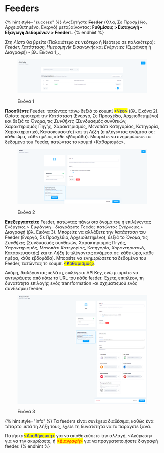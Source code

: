 # Feeders

{% hint style="success" %}
Αναζητήστε **Feeder** (Όλα, Σε Προσχέδιο, Αρχειοθετημένο, Ενεργό) μεταβαίνοντας: **Ρυθμίσεις > Εισαγωγή – Εξαγωγή Δεδομένων > Feeders**.
{% endhint %}

Στη _Λίστα_ θα βρείτε (Παλαιότερο σε νεότερο ή Νεότερο σε παλαιότερο): _Feeder, Κατάσταση, Ημερομηνία Εισαγωγής_ και _Ενέργειες_ (Εμφάνιση ή Διαγραφή) - βλ. Εικόνα 1_._

<figure><img src="../../../.gitbook/assets/ScreenHunter 94.png" alt=""><figcaption><p>Εικόνα 1</p></figcaption></figure>



**Προσθέστε** Feeder, πατώντας πάνω δεξιά το κουμπί <mark style="color:blue;"><Νέο></mark> (βλ. Εικόνα 2). Ορίστε αριστερά την _Κατάσταση_ (Ενεργό, Σε Προσχέδιο, Αρχειοθετημένο) και δεξιά το _Όνομα_, τις _Συνθήκες_ (Συνδυασμός συνθηκών, Χαρακτηρισμός Πηγής, Χαρακτηρισμός, Μονοπάτι Κατηγορίας, Κατηγορία, Χαρακτηριστικό, Κατασκευαστής) και τη _Λήξη_ (επιλέγοντας ανάμεσα σε: κάθε ώρα, κάθε ημέρα, κάθε εβδομάδα). Μπορείτε να ενημερώσετε τα δεδομένα του Feeder, πατώντας το κουμπί <Καθαρισμός>.

<figure><img src="../../../.gitbook/assets/ScreenHunter 885.png" alt=""><figcaption><p>Εικόνα 2</p></figcaption></figure>



**Επεξεργαστείτε** Feeder, πατώντας πάνω στο όνομά του ή επιλέγοντας Ενέργειες > Εμφάνιση - διαγράφετε Feeder, πατώντας Ενέργειες > Διαγραφή (βλ. Εικόνα 3). Μπορείτε να αλλάξετε την _Κατάσταση_ του Feeder (Ενεργό, Σε Προσχέδιο, Αρχειοθετημένο), δεξιά το _Όνομα_, τις _Συνθήκες_ (Συνδυασμός συνθηκών, Χαρακτηρισμός Πηγής, Χαρακτηρισμός, Μονοπάτι Κατηγορίας, Κατηγορία, Χαρακτηριστικό, Κατασκευαστής) και τη _Λήξη_ (επιλέγοντας ανάμεσα σε: κάθε ώρα, κάθε ημέρα, κάθε εβδομάδα). Μπορείτε να ενημερώσετε τα δεδομένα του Feeder, πατώντας το κουμπί <mark style="color:blue;"><Καθαρισμός></mark>.&#x20;

Ακόμη, διαλέγοντας πελάτη, επιλέγετε API Key, ενώ μπορείτε να αντιγράψετε από κάτω το URL του κάθε feeder. Έχετε, επιπλέον, τη δυνατότητα επιλογής ενός transformation και σχηματισμού ενός συνδέσμου feeder.

<figure><img src="../../../.gitbook/assets/ScreenHunter 887.png" alt=""><figcaption><p>Εικόνα 3</p></figcaption></figure>



{% hint style="info" %}
Τα feeders είναι συνέχεια διαθέσιμα, καθώς ένα τέταρτο μετά τη λήξη τους, έχετε τη δυνατότητα να τα παράγετε ξανά.&#x20;

Πατήστε <mark style="color:blue;"><Αποθήκευση></mark> για να αποθηκεύσετε την αλλαγή, <Ακύρωση> για να την ακυρώσετε, ή <mark style="color:red;"><Διαγραφή></mark> για να πραγματοποιήσετε διαγραφή feeder.
{% endhint %}

